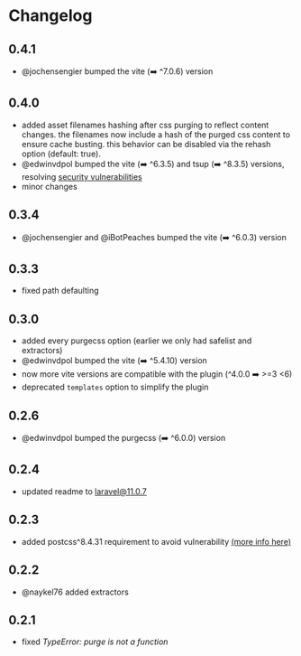 # Changelog

## 0.4.1

-   @jochensengier bumped the vite (➡️ ^7.0.6) version

## 0.4.0

-   added asset filenames hashing after css purging to reflect content changes. the filenames now include a hash of the purged css content to ensure cache busting. this behavior can be disabled via the rehash option (default: true).
-   @edwinvdpol bumped the vite (➡️ ^6.3.5) and tsup (➡️ ^8.3.5) versions, resolving [security vulnerabilities](https://github.com/erbelion/vite-plugin-laravel-purgecss/pull/10#issue-3120661118)
-   minor changes

## 0.3.4

-   @jochensengier and @iBotPeaches bumped the vite (➡️ ^6.0.3) version

## 0.3.3

-   fixed path defaulting

## 0.3.0

-   added every purgecss option (earlier we only had safelist and extractors)
-   @edwinvdpol bumped the vite (➡️ ^5.4.10) version
-   now more vite versions are compatible with the plugin (^4.0.0 ➡️ >=3 <6)
-   deprecated `templates` option to simplify the plugin

## 0.2.6

-   @edwinvdpol bumped the purgecss (➡️ ^6.0.0) version

## 0.2.4

-   updated readme to laravel@11.0.7

## 0.2.3

-   added postcss^8.4.31 requirement to avoid vulnerability [(more info here)](https://github.com/erbelion/vite-plugin-laravel-purgecss/issues/7)

## 0.2.2

-   @naykel76 added extractors

## 0.2.1

-   fixed _TypeError: purge is not a function_
